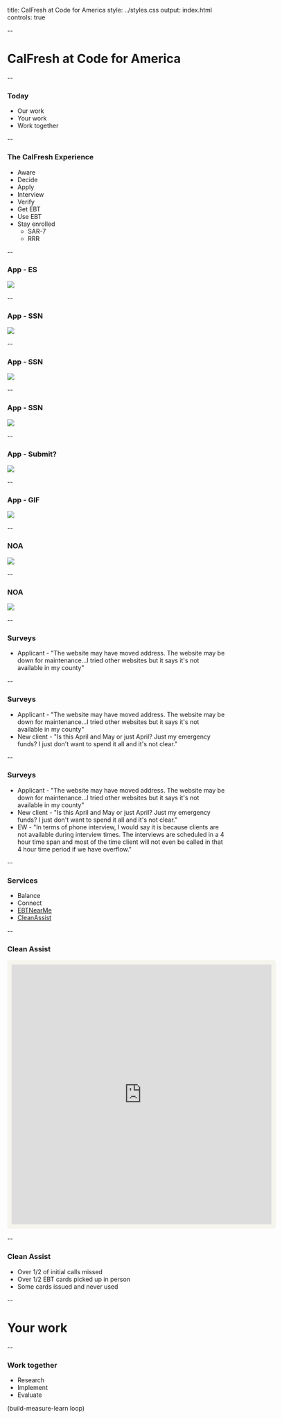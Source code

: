title: CalFresh at Code for America
style: ../styles.css
output: index.html
controls: true

--
# CalFresh at Code for America

--
### Today
- Our work
- Your work
- Work together

--
### The CalFresh Experience
- Aware
- Decide
- Apply
- Interview
- Verify
- Get EBT
- Use EBT
- Stay enrolled
    - SAR-7
    - RRR

--
### App - ES
<img src="media/es.jpg" class="bleed">

--
### App - SSN
<img src="media/ssn1.jpg" class="bleed">

--
### App - SSN
<img src="media/ssn2.jpg" class="bleed">

--
### App - SSN
<img src="media/ssn3.jpg" class="bleed">

--
### App - Submit?
<img src="media/submit.jpeg" class="bleed">

--
### App - GIF
<img src="media/calfresh-application.gif" class="bleed">

--
### NOA
<img src="media/noa-change.jpg" class="bleed">

--
### NOA
<img src="media/8.20-sar.jpg" class="bleed">

--
### Surveys
- Applicant - "The website may have moved address. The website may be down for maintenance...I tried other websites but it says it's not available in my county"

--
### Surveys
- Applicant - "The website may have moved address. The website may be down for maintenance...I tried other websites but it says it's not available in my county"
- New client - "Is this April and May or just April? Just my emergency funds? I just don't want to spend it all and it's not clear."

--
### Surveys
- Applicant - "The website may have moved address. The website may be down for maintenance...I tried other websites but it says it's not available in my county"
- New client - "Is this April and May or just April? Just my emergency funds? I just don't want to spend it all and it's not clear."
- EW - "In terms of phone interview, I would say it is because clients are not available during interview times. The interviews are scheduled in a 4 hour time span and most of the time client will not even be called in that 4 hour time period if we have overflow."

--
### Services
- Balance
- Connect
- [EBTNearMe](www.ebtnearme.org)
- [CleanAssist](demo.cleanassist.org)

--
### Clean Assist
<iframe src="https://public.ducksboard.com/w/cW52JR56fUe1cyA6D71N" width="600" height="600" frameborder="0" scrolling="no" style="border: solid rgba(243, 243, 232, 0.701961) 10px; border-radius: 5px; -moz-box-sizing: content-box; -webkit-box-sizing: content-box; box-sizing: content-box;"></iframe>

--
### Clean Assist
- Over 1/2 of initial calls missed
- Over 1/2 EBT cards picked up in person
- Some cards issued and never used

--
# Your work

--
### Work together
- Research
- Implement
- Evaluate

(build-measure-learn loop)